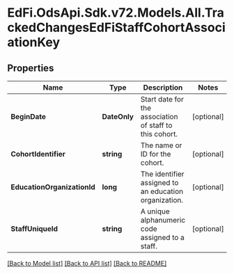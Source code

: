 # EdFi.OdsApi.Sdk.v72.Models.All.TrackedChangesEdFiStaffCohortAssociationKey

## Properties

Name | Type | Description | Notes
------------ | ------------- | ------------- | -------------
**BeginDate** | **DateOnly** | Start date for the association of staff to this cohort. | [optional] 
**CohortIdentifier** | **string** | The name or ID for the cohort. | [optional] 
**EducationOrganizationId** | **long** | The identifier assigned to an education organization. | [optional] 
**StaffUniqueId** | **string** | A unique alphanumeric code assigned to a staff. | [optional] 

[[Back to Model list]](../README.md#documentation-for-models) [[Back to API list]](../README.md#documentation-for-api-endpoints) [[Back to README]](../README.md)

